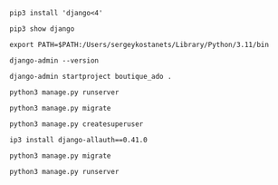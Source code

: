 ```
pip3 install 'django<4'
```
```
pip3 show django
```
```
export PATH=$PATH:/Users/sergeykostanets/Library/Python/3.11/bin
```
```
django-admin --version
```
```
django-admin startproject boutique_ado .
```
```
python3 manage.py runserver
```
```
python3 manage.py migrate
```
```
python3 manage.py createsuperuser
```
```
ip3 install django-allauth==0.41.0
```
```
python3 manage.py migrate
```
```
python3 manage.py runserver
```
```
```
```
```
```
```
```
```
```
```
```
```
```
```
```
```
```
```
```
```
```
```
```
```
```
```
```
```



























